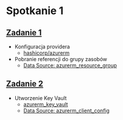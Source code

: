 # Spotkanie 1

## [Zadanie 1](https://github.com/cloudstateu/kurs-iac-terraform/blob/master/Zjazd1/zadania.md#zadanie-1)

* Konfiguracja providera 
  - [hashicorp/azurerm](https://registry.terraform.io/providers/hashicorp/azurerm/latest/docs)
* Pobranie referencji do grupy zasobów
  - [Data Source: azurerm_resource_group](https://registry.terraform.io/providers/hashicorp/azurerm/latest/docs/data-sources/resource_group)


## [Zadanie 2](https://github.com/cloudstateu/kurs-iac-terraform/blob/master/Zjazd1/zadania.md#zadanie-2)

* Utworzenie Key Vault
  - [azurerm_key_vault](https://registry.terraform.io/providers/hashicorp/azurerm/latest/docs/resources/key_vault)
  - [Data Source: azurerm_client_config](https://registry.terraform.io/providers/hashicorp/azurerm/latest/docs/data-sources/client_config)
